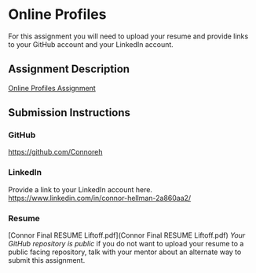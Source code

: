 # Online Profiles
For this assignment you will need to upload your resume and provide links to your GitHub account and your LinkedIn account.

## Assignment Description
[Online Profiles Assignment](https://education.launchcode.org/liftoff/modules/assignments/online-profiles)

## Submission Instructions
 
### GitHub
https://github.com/Connoreh
 
### LinkedIn
Provide a link to your LinkedIn account here.
https://www.linkedin.com/in/connor-hellman-2a860aa2/
### Resume
[Connor Final RESUME Liftoff.pdf](Connor Final RESUME Liftoff.pdf)
 *Your GitHub repository is public* if you do not want to upload your resume to a public facing repository, talk with your mentor about an alternate way to submit this assignment.
